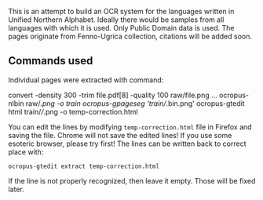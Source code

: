 This is an attempt to build an OCR system for the languages written in Unified Northern Alphabet. Ideally there would be samples from all languages with which it is used. Only Public Domain data is used. The pages originate from Fenno-Ugrica collection, citations will be added soon.

## Commands used

Individual pages were extracted with command:

   convert -density 300 -trim file.pdf[8] -quality 100 raw/file.png
   ...
   ocropus-nlbin raw/*.png -o train
   ocropus-gpageseg 'train/*.bin.png'
   ocropus-gtedit html train/*/*.png -o temp-correction.html

You can edit the lines by modifying `temp-correction.html` file in Firefox and saving the file. Chrome will not save the edited lines! If you use some esoteric browser, please try first! The lines can be written back to correct place with:

    ocropus-gtedit extract temp-correction.html 

If the line is not properly recognized, then leave it empty. Those will be fixed later.
